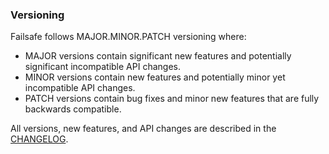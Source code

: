 ### Versioning

Failsafe follows MAJOR.MINOR.PATCH versioning where:

- MAJOR versions contain significant new features and potentially significant incompatible API changes.
- MINOR versions contain new features and potentially minor yet incompatible API changes.
- PATCH versions contain bug fixes and minor new features that are fully backwards compatible.

All versions, new features, and API changes are described in the [CHANGELOG](CHANGELOG.md).